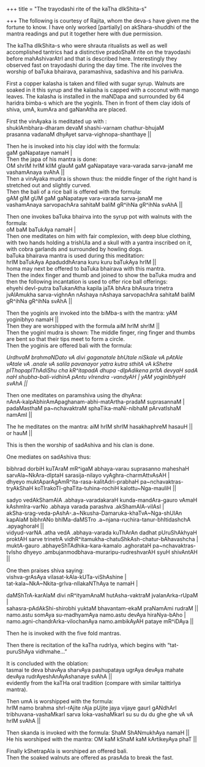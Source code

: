 +++
title = "The trayodashi rite of the kaTha dIkShita-s"

+++
The following is courtesy of Rajita, whom the deva-s have given me the
fortune to know. I have only worked \[partially\] on akShara-shuddhi of
the mantra readings and put it together here with due permission.

The kaTha dIkShita-s who were shrauta ritualists as well as well
accomplished tantrics had a distinctive pradoShaM rite on the trayodashi
before mahAshivarAtrI and that is described here. Interestingly they
observed fast on trayodashi during the day time. The rite involves the
worship of baTuka bhairava, paramashiva, sadashiva and his parivAra.

First a copper kalasha is taken and filled with sugar syrup. Walnuts are
soaked in it this syrup and the kalasha is capped with a coconut with
mango leaves. The kalasha is installed in the maNDapa and surrounded by
64 haridra bimba-s which are the yoginIs. Then in front of them clay
idols of shiva, umA, kumAra and gaNanAtha are placed.

First the vinAyaka is meditated up with :  
shuklAmbhara-dharam devaM shashi-varnam chathur-bhujaM  
prasanna vadanaM dhyAyet sarva-vighnopa-shanthaye ||

Then he is invoked into his clay idol with the formula:  
gaM gaNapataye namaH |  
Then the japa of his mantra is done:  
OM shrIM hrIM klIM glauM gaM gaNapataye vara-varada sarva-janaM me
vashamAnaya svAhA ||  
Then a vinAyaka mudra is shown thus: the middle finger of the right hand
is stretched out and slightly curved.  
Then the bali of a rice ball is offered with the formula:  
gAM gIM gUM gaM gaNapataye vara-varada sarva-janaM me vashamAnaya
sarvopachAra sahitaM baliM gR^ihNa gR^ihNa svAhA ||

Then one invokes baTuka bhairva into the syrup pot with walnuts with the
formula:  
oM baM baTukAya namaH |  
Then one meditates on him with fair complexion, with deep blue clothing,
with two hands holding a trishUla and a skull with a yantra inscribed on
it, with cobra garlands and surrounded by howling dogs.  
baTuka bhairava mantra is used during this meditation:  
hrIM baTukAya ApaduddhArana kuru kuru baTukAya hrIM ||  
homa may next be offered to baTuka bhairava with this mantra.  
Then the index finger and thumb and joined to show the baTuka mudra and
then the following incantation is used to offer rice ball offerings:  
ehyehi devI-putra baTukanAtha kapila jaTA bhAra bhAsura trinetra
jvAlAmukha sarva-vighnAn nAshaya nAshaya sarvopachAra sahitaM baliM
gR^ihNa gR^ihNa svAhA ||

Then the yoginIs are invoked into the biMba-s with the mantra: yAM
yoginibhyo namaH ||  
Then they are worshipped with the formula aiM hrIM shrIM ||  
Then the yoginI mudra is shown: The middle finger, ring finger and
thumbs are bent so that their tips meet to form a circle.  
Then the yoginis are offered bali with the formula:

*UrdhvaM brahmaNDato vA divi gaganatale bhUtale niSkale vA pAtAle vAtale
vA .anale vA salila pavanayor yatra kutra sthitA vA kShetre
pIThopapIThAdiShu cha kR^itapadA dhupa -dIpAdikena prItA devyaH sadA naH
shubha-bali-vidhinA pAntu vIrendra -vandyAH | yAM yoginIbhyaH svAhA ||*

Then one meditates on paramshiva using the dhyAna:  
nAnA-kalpAbhirAmApaghanam-abhi-matArtha-pradaM suprasannaM |  
padaMasthaM pa\~nchavaktraM sphaTika-maNi-nibhaM pArvatIshaM namAmI ||

The he meditates on the mantra: aiM hrIM shrIM hasakhaphreM hasauH || or
hauM ||

This is then the worship of sadAshiva and his clan is done.

One mediates on sadAshiva thus:

bibhrad dorbiH kuTAraM mR^igaM abhaya-varau suprasanno maheshaH
sarvAla\~NkAra-dIptaH sarasija-nilayo vyAghra-charmAttvAsAH |  
dhyeyo muktAparAgAmR^ita-rasa-kalitAdri-prabhaH
pa\~nchavaktras-tryAkShaH koTIrakoTI-ghaTita-tuhina-rochiH
kalottu\~Nga-mauliH ||

sadyo vedAkShamAlA .abhaya-varadakaraH kunda-mandAra-gauro vAmaH
kAshmIra-varNo .abhaya varada parashva .akShamAlA-vilAsI |  
akSha-srag-veda-pAshA-.a\~Nkusha-Damaruka-khaTvA\~Nga-shUlAn kapAlaM
bibhrANo bhIMa-daMSTro .a\~njana-ruchira-tanur-bhItidashchA .apyaghoraH
||  
vidyud-varNA .atha vedA .abhaya-varada kuThArAn dadhat pUruShAkhyaH
proktAH sarve trinetrA vidhR^itamukha-chatuShkAsh-chatur-bAhavashcha |  
muktA-gauro .abhayeShTAdhika-kara-kamalo .aghorataH
pa\~nchavaktras-tvIsho dhyeyo .ambujanmodbhava-muraripu-rudreshvarAH
syuH shivAntAH ||

One then praises shiva saying:  
vishva-grAsAya vilasat-kAla-kUTa-viShAshine |  
tat-kala\~NkA\~Nkita-grIva-nIlakaNThAya te namaH |

daMShTrA-karAlaM divi nR^ityamAnaM hutAsha-vaktraM jvalanArka-rUpaM |  
sahasra-pAdAkShi-shirobhi yuktaM bhavantam-ekaM praNamAmi rudraM ||  
namo.astu somAya su-madhyamAya namo.astu devAya hiraNya-bAho |  
namo.agni-chandrArka-vilochanAya namo.ambikAyAH pataye mR^iDAya ||

Then he is invoked with the five fold mantras.

Then there is recitation of the kaTha rudrIya, which begins with
“tat-puruShAya vidhmahe…”

It is concluded with the oblation:  
tasmai te deva bhavAya sharvAya pashupataya ugrAya devAya mahate devAya
rudrAyeshAnAyAshanaye svAhA ||  
evidently from the kaTHa oral tradition (compare with similar taittirIya
mantra).

Then umA is worshipped with the formula:  
hrIM namo brahma shrI-rAjite rAja pUjite jaya vijaye gaurI gANdhArI
tribhuvana-vashaMkarI sarva loka-vashaMkarI su su du du ghe ghe vA vA
hrIM svAhA ||

Then skanda is invoked with the formula: ShaM ShANmukhAya namaH ||  
He his worshiped with the mantra: OM kaM kShaM kaM kArtikeyAya phaT ||

Finally kShetrapAla is worshiped an offered bali.  
Then the soaked walnuts are offered as prasAda to break the fast.

